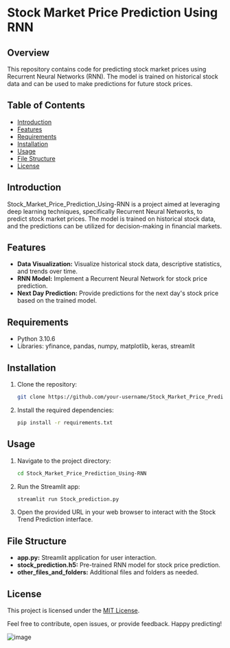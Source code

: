 # Stock Market Price Prediction Using RNN

## Overview

This repository contains code for predicting stock market prices using Recurrent Neural Networks (RNN). The model is trained on historical stock data and can be used to make predictions for future stock prices.

## Table of Contents

- [Introduction](#introduction)
- [Features](#features)
- [Requirements](#requirements)
- [Installation](#installation)
- [Usage](#usage)
- [File Structure](#file-structure)
- [License](#license)

## Introduction

Stock_Market_Price_Prediction_Using-RNN is a project aimed at leveraging deep learning techniques, specifically Recurrent Neural Networks, to predict stock market prices. The model is trained on historical stock data, and the predictions can be utilized for decision-making in financial markets.

## Features

- **Data Visualization:** Visualize historical stock data, descriptive statistics, and trends over time.
- **RNN Model:** Implement a Recurrent Neural Network for stock price prediction.
- **Next Day Prediction:** Provide predictions for the next day's stock price based on the trained model.

## Requirements

- Python 3.10.6
- Libraries: yfinance, pandas, numpy, matplotlib, keras, streamlit

## Installation

1. Clone the repository:

    ```bash
    git clone https://github.com/your-username/Stock_Market_Price_Prediction_Using-RNN.git
    ```

2. Install the required dependencies:

    ```bash
    pip install -r requirements.txt
    ```

## Usage

1. Navigate to the project directory:

    ```bash
    cd Stock_Market_Price_Prediction_Using-RNN
    ```

2. Run the Streamlit app:

    ```bash
    streamlit run Stock_prediction.py
    ```

3. Open the provided URL in your web browser to interact with the Stock Trend Prediction interface.

## File Structure

- **app.py:** Streamlit application for user interaction.
- **stock_prediction.h5:** Pre-trained RNN model for stock price prediction.
- **other_files_and_folders:** Additional files and folders as needed.

## License

This project is licensed under the [MIT License](LICENSE).

Feel free to contribute, open issues, or provide feedback. Happy predicting!

![image](https://github.com/Sowham-3098/Stock_Price_Trend_-_Price_Predcition_using_RNN/assets/95470604/10e00872-af7a-4317-92e6-e0a6d9241288)


